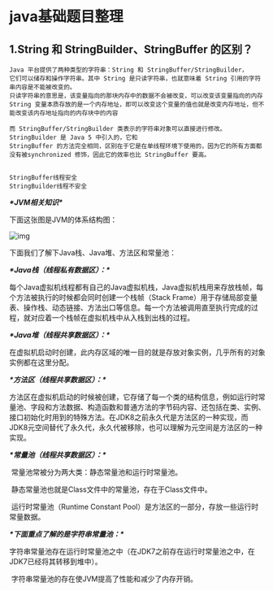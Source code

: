 # java基础题目整理

## 1.String 和 StringBuilder、StringBuffer 的区别？

```
Java 平台提供了两种类型的字符串：String 和 StringBuffer/StringBuilder，
它们可以储存和操作字符串。其中 String 是只读字符串，也就意味着 String 引用的字符串内容是不能被改变的。
只读字符串的意思是，该变量指向的那块内存中的数据不会被改变，可以改变该变量指向的内存
String 变量本质存放的是一个内存地址，即可以改变这个变量的值也就是改变内存地址，但不能改变该内存地址指向的内存块中的内容

而 StringBuffer/StringBuilder 类表示的字符串对象可以直接进行修改。StringBuilder 是 Java 5 中引入的，它和 
StringBuffer 的方法完全相同，区别在于它是在单线程环境下使用的，因为它的所有方面都没有被synchronized 修饰，因此它的效率也比 StringBuffer 要高。


StringBuffer线程安全
StringBuilder线程不安全

```

***\*JVM相关知识\****

下面这张图是JVM的体系结构图：

![img](https://static.oschina.net/uploads/img/202007/24153409_SUXG.jpg)

下面我们了解下Java栈、Java堆、方法区和常量池：

 

***\*Java栈（线程私有数据区）：\****

​    每个Java虚拟机线程都有自己的Java虚拟机栈，Java虚拟机栈用来存放栈帧，每个方法被执行的时候都会同时创建一个栈帧（Stack Frame）用于存储局部变量表、操作栈、动态链接、方法出口等信息。每一个方法被调用直至执行完成的过程，就对应着一个栈帧在虚拟机栈中从入栈到出栈的过程。

 

***\*Java堆（线程共享数据区）：\****

​    在虚拟机启动时创建，此内存区域的唯一目的就是存放对象实例，几乎所有的对象实例都在这里分配。

 

***\*方法区（线程共享数据区）：\****

​    方法区在虚拟机启动的时候被创建，它存储了每一个类的结构信息，例如运行时常量池、字段和方法数据、构造函数和普通方法的字节码内容、还包括在类、实例、接口初始化时用到的特殊方法。在JDK8之前永久代是方法区的一种实现，而JDK8元空间替代了永久代，永久代被移除，也可以理解为元空间是方法区的一种实现。

 

***\*常量池（线程共享数据区）：\****

​    常量池常被分为两大类：静态常量池和运行时常量池。

​    静态常量池也就是Class文件中的常量池，存在于Class文件中。

​    运行时常量池（Runtime Constant Pool）是方法区的一部分，存放一些运行时常量数据。



***\*下面重点了解的是字符串常量池：\****

​    字符串常量池存在运行时常量池之中（在JDK7之前存在运行时常量池之中，在JDK7已经将其转移到堆中）。

​    字符串常量池的存在使JVM提高了性能和减少了内存开销。



